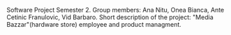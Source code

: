 Software Project Semester 2.
Group members: Ana Nitu, Onea Bianca, Ante Cetinic Franulovic, Vid Barbaro. 
Short description of the project: "Media Bazzar"(hardware store) employee and product managment.


